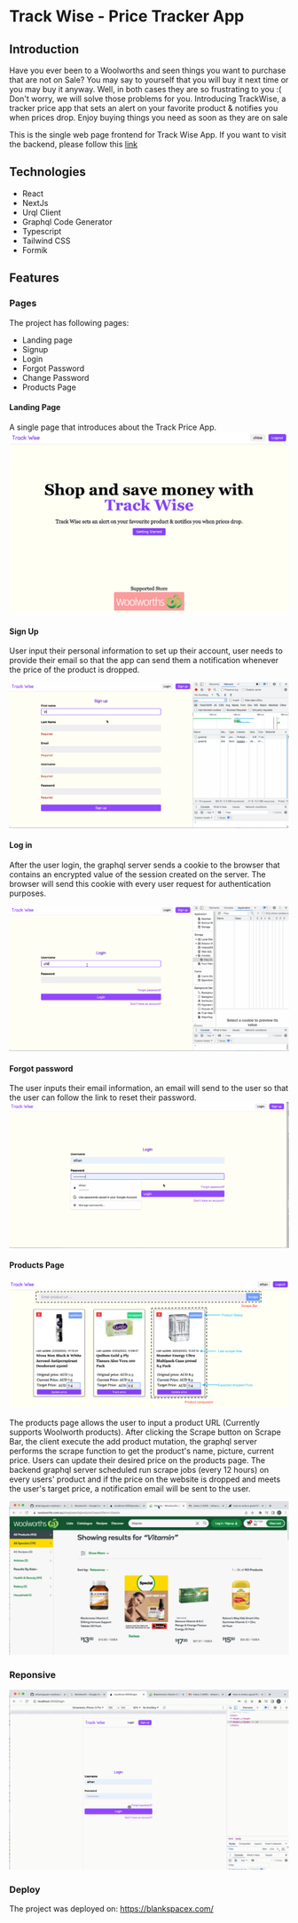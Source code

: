 # Track Wise - Price Tracker App

## Introduction

Have you ever been to a Woolworths and seen things you want to purchase that are not on Sale? You may say to yourself that you will buy it next time or you may buy it anyway. Well, in both cases they are so frustrating to you :( Don't worry, we will solve those problems for you. Introducing TrackWise, a tracker price app that sets an alert on your favorite product & notifies you when prices drop. Enjoy buying things you need as soon as they are on sale

This is the single web page frontend for Track Wise App. If you want to visit the backend, please follow this [link](https://github.com/ethannguyen-uts/trackwise-backend/)

## Technologies

- React
- NextJs
- Urql Client
- Graphql Code Generator
- Typescript
- Tailwind CSS
- Formik

## Features

### Pages

The project has following pages:

- Landing page
- Signup
- Login
- Forgot Password
- Change Password
- Products Page

#### Landing Page

A single page that introduces about the Track Price App.
![gif landing page](/assets/landingpage.png?raw=true)

#### Sign Up

User input their personal information to set up their account, user needs to provide their email so that the app can send them a notification whenever the price of the product is dropped.

![gif signup](/assets/signup.gif)

#### Log in

After the user login, the graphql server sends a cookie to the browser that contains an encrypted value of the session created on the server. The browser will send this cookie with every user request for authentication purposes.

![gif login](/assets/login.gif)

#### Forgot password

The user inputs their email information, an email will send to the user so that the user can follow the link to reset their password.
![gif login](/assets/forgotpassword.gif)

#### Products Page

![png product page](/assets/productspage.png)

The products page allows the user to input a product URL (Currently supports Woolworth products). After clicking the Scrape button on Scrape Bar, the client execute the add product mutation, the graphql server performs the scrape function to get the product's name, picture, current price. Users can update their desired price on the products page. The backend graphql server scheduled run scrape jobs (every 12 hours) on every users' product and if the price on the website is dropped and meets the user's target price, a notification email will be sent to the user.

![gif products page](/assets/productspage.gif)

### Reponsive

![gif reponsive](/assets/reponsive.gif)

### Deploy

The project was deployed on: https://blankspacex.com/

